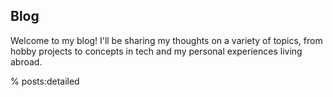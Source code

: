 ## Blog

Welcome to my blog! I'll be sharing my thoughts on a variety of topics, from hobby projects to concepts in tech and my personal experiences living abroad.

% posts:detailed

